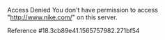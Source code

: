 Access Denied You don't have permission to access "http://www.nike.com/" on this server.

Reference #18.3cb89e41.1565757982.271bf54